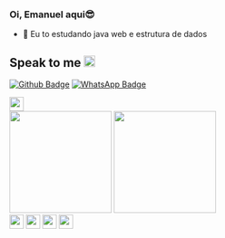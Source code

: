 ### Oi, Emanuel aqui😎
- 🌱 Eu to estudando java web e estrutura de dados
  
## Speak to me  <img height="20px" style="margin-top=20px" src="https://user-images.githubusercontent.com/101946589/234991163-713ba524-6f96-4e95-ae13-d0080ccf52a1.png">
[![Github Badge](https://img.shields.io/badge/-Github-000?style=flat-square&logo=Github&logoColor=white&link=LINK_GIT)](https://github.com/mano3queijos)
[![WhatsApp Badge](https://img.shields.io/badge/WhatsApp-25D366?style=for-the-badge&logo=whatsapp&logoColor=white&link=LINK_GIT)](https://wa.me/5571983838579)

 <a>
    <img height="25m" src="https://img.shields.io/badge/WhatsApp-25D366?style=for-the-badge&logo=whatsapp&logoColor=white&link=LINK_GIT)](https://wa.me/5571983838579">
  <a>

   
   <div>
  
  <a>
    <img height="180em" src="https://github-readme-stats.vercel.app/api?username=mano3queijos&show_icons=true&theme=radical">

  <a>
    <img height="180em" src="https://github-readme-stats.vercel.app/api/top-langs/?username=mano3queijos&langs_count=8&theme=radical">

  <div/>
     
     
   <div>
  
  <a>
    <img align="center" height="25m" src="https://img.shields.io/badge/HTML5-E34F26?style=for-the-badge&logo=html5&logoColor=white">
    <img align="center" height="25m" src="https://img.shields.io/badge/CSS3-1572B6?style=for-the-badge&logo=css3&logoColor=white">
         <img align="center" height="25m" src="https://img.shields.io/badge/Bootstrap-563D7C?style=for-the-badge&logo=bootstrap&logoColor=white">
         <img align="center" height="25m" src="https://img.shields.io/badge/Java-ED8B00?style=for-the-badge&logo=openjdk&logoColor=white">

                                          
                                          


  <div/>
     
    
  


    
<!--
**mno3queijos/mano3queijos** is a ✨ _special_ ✨ repository because its `README.md` (this file) appears on your GitHub profile.

Here are some ideas to get you started:

- 🔭 I’m currently working on ...
- 🌱 I’m currently learning ...
- 👯 I’m looking to collaborate on ...
- 🤔 I’m looking for help with ...
- 💬 Ask me about ...
- 📫 How to reach me: ...
- 😄 Pronouns: ...
- ⚡ Fun fact: ...
-->
